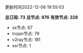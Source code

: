 更新时间2022-12-06 19:55:03

**总订阅: 73**
**总节点: 976**
**有效节点: 328**
- ss节点: 67
- trojan节点: 79
- v2ray节点: 181
- ssr节点: 1
